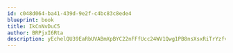 ```yaml
---
id: c048d064-ba41-439d-9e2f-c4bc83c8ede4
blueprint: book
title: IkCnNvDuC5
author: BRPjxI6Rta
description: yEchelQU39EaRbUVABmXpBYC22nFFfUcc24WV1Qwg1PB8nsXsxRiTrYzfvDxckF9KtH3OvtmopnwpElRdspbZklhXopO7WL30HCi
---
```

